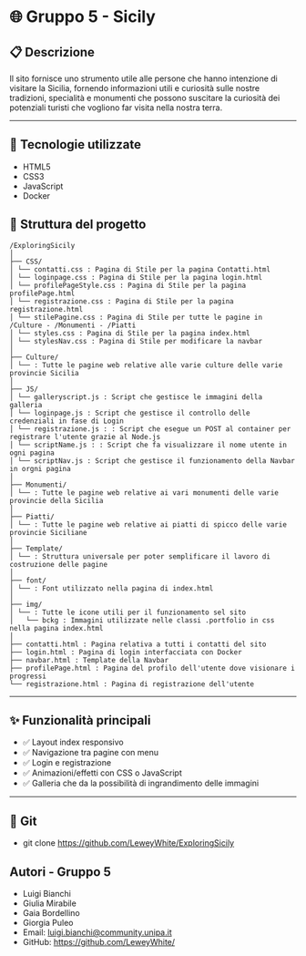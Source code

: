 # 🌐 Gruppo 5 - Sicily 
## 📋 Descrizione

Il sito fornisce uno strumento utile alle persone che hanno intenzione di visitare la Sicilia, fornendo informazioni utili e curiosità sulle nostre tradizioni, specialità e monumenti che possono suscitare la curiosità dei potenziali turisti che vogliono far visita nella nostra terra.

---

## 🚀 Tecnologie utilizzate

- HTML5  
- CSS3  
- JavaScript  
- Docker


## 📁 Struttura del progetto
```
/ExploringSicily
│
├── CSS/
│ └── contatti.css : Pagina di Stile per la pagina Contatti.html
│ └── loginpage.css : Pagina di Stile per la pagina login.html
│ └── profilePageStyle.css : Pagina di Stile per la pagina profilePage.html
│ └── registrazione.css : Pagina di Stile per la pagina registrazione.html
│ └── stilePagine.css : Pagina di Stile per tutte le pagine in /Culture - /Monumenti - /Piatti
│ └── styles.css : Pagina di Stile per la pagina index.html
│ └── stylesNav.css : Pagina di Stile per modificare la navbar
│ 
├── Culture/
│ └── : Tutte le pagine web relative alle varie culture delle varie provincie Sicilia
│
├── JS/
│ └── galleryscript.js : Script che gestisce le immagini della galleria 
│ └── loginpage.js : Script che gestisce il controllo delle credenziali in fase di Login
│ └── registrazione.js : : Script che esegue un POST al container per registrare l'utente grazie al Node.js
│ └── scriptName.js : : Script che fa visualizzare il nome utente in ogni pagina
│ └── scriptNav.js : Script che gestisce il funzionamento della Navbar in orgni pagina
│
├── Monumenti/
│ └── : Tutte le pagine web relative ai vari monumenti delle varie provincie della Sicilia
│
├── Piatti/
│ └── : Tutte le pagine web relative ai piatti di spicco delle varie provincie Siciliane
│
├── Template/
│ └── : Struttura universale per poter semplificare il lavoro di costruzione delle pagine
│
├── font/
│ └── : Font utilizzato nella pagina di index.html
│
├── img/   
│ └── : Tutte le icone utili per il funzionamento sel sito 
│   └── bckg : Immagini utilizzate nelle classi .portfolio in css nella pagina index.html
│ 
├── contatti.html : Pagina relativa a tutti i contatti del sito
├── login.html : Pagina di login interfacciata con Docker
├── navbar.html : Template della Navbar
├── profilePage.html : Pagina del profilo dell'utente dove visionare i progressi
└── registrazione.html : Pagina di registrazione dell'utente
```
---

## ✨ Funzionalità principali

- ✅ Layout index responsivo
- ✅ Navigazione tra pagine con menu
- ✅ Login e registrazione
- ✅ Animazioni/effetti con CSS o JavaScript
- ✅ Galleria che da la possibilità di ingrandimento delle immagini 

---

## 🧪 Git 

-   git clone https://github.com/LeweyWhite/ExploringSicily

## Autori - Gruppo 5
- Luigi Bianchi
- Giulia Mirabile
- Gaia Bordellino
- Giorgia Puleo
- Email: luigi.bianchi@community.unipa.it
- GitHub: https://github.com/LeweyWhite/